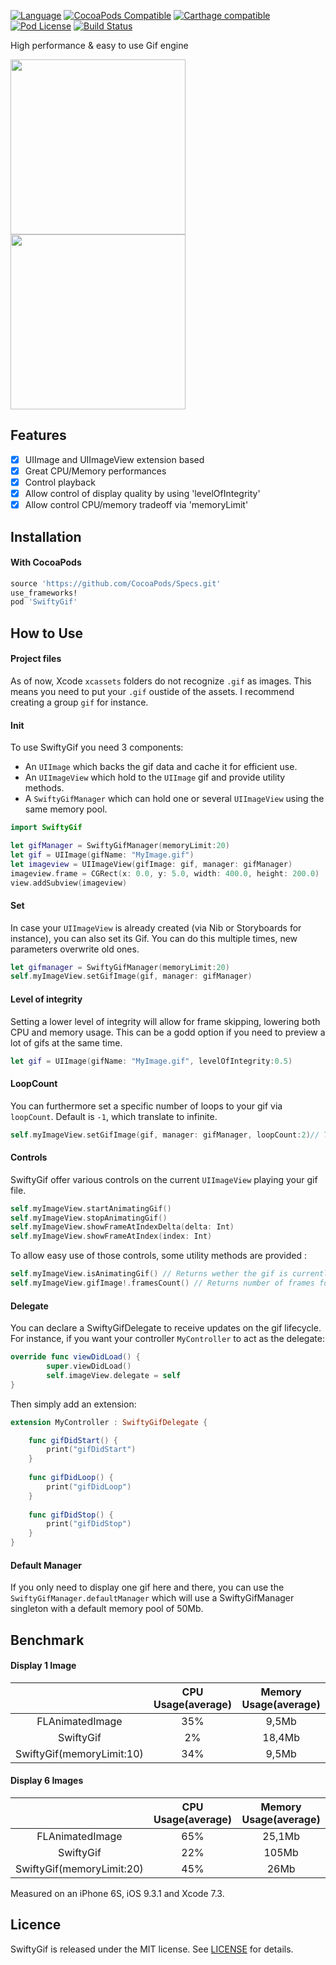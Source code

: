 [![Language](https://img.shields.io/badge/swift-3-orange.svg)](http://swift.org)
[![CocoaPods Compatible](https://img.shields.io/cocoapods/v/SwiftyGif.svg)](https://img.shields.io/cocoapods/v/SwiftyGif.svg)
[![Carthage compatible](https://img.shields.io/badge/Carthage-compatible-4BC51D.svg?style=flat)](https://github.com/Carthage/Carthage)
[![Pod License](http://img.shields.io/cocoapods/l/SDWebImage.svg?style=flat)](https://www.apache.org/licenses/LICENSE-2.0.html)
[![Build Status](https://travis-ci.org/kirualex/SwiftyGif.svg?branch=master)](https://travis-ci.org/kirualex/SwiftyGif)

High performance & easy to use Gif engine

<img src="http://i.imgur.com/p8A6jJh.gif" width="280" /> <img src="http://i.imgur.com/0hJ8MzW.gif" width="280"  />

## Features
- [x] UIImage and UIImageView extension based
- [x] Great CPU/Memory performances
- [x] Control playback
- [x] Allow control of  display quality by using 'levelOfIntegrity'
- [x] Allow control CPU/memory tradeoff via 'memoryLimit' 

## Installation
#### With CocoaPods
```ruby
source 'https://github.com/CocoaPods/Specs.git'
use_frameworks!
pod 'SwiftyGif'
```

## How to Use

#### Project files
As of now, Xcode `xcassets` folders do not recognize `.gif` as images. This means you need to put your `.gif` oustide of the assets. I recommend creating a group `gif` for instance. 

#### Init
To use SwiftyGif you need 3 components:
- An `UIImage` which backs the gif data and cache it for efficient use.
- An `UIImageView` which hold to the `UIImage` gif and provide utility methods.
- A `SwiftyGifManager` which can hold one or several `UIImageView` using the same memory pool.

```swift
import SwiftyGif

let gifManager = SwiftyGifManager(memoryLimit:20)
let gif = UIImage(gifName: "MyImage.gif")
let imageview = UIImageView(gifImage: gif, manager: gifManager)
imageview.frame = CGRect(x: 0.0, y: 5.0, width: 400.0, height: 200.0)
view.addSubview(imageview)
```
#### Set
In case your `UIImageView` is already created (via Nib or Storyboards for instance), you can also set its Gif.
You can do this multiple times, new parameters overwrite old ones.

```swift
let gifmanager = SwiftyGifManager(memoryLimit:20)
self.myImageView.setGifImage(gif, manager: gifManager) 
```
#### Level of integrity
Setting a lower level of integrity will allow for frame skipping, lowering both CPU and memory usage. This can be a godd option if you need to preview a lot of gifs at the same time.

```swift
let gif = UIImage(gifName: "MyImage.gif", levelOfIntegrity:0.5)
```
#### LoopCount
You can furthermore set a specific number of loops to your gif via `loopCount`. Default is `-1`, which translate to infinite.

```swift
self.myImageView.setGifImage(gif, manager: gifManager, loopCount:2)// The gif will loop 2 times
```

#### Controls
SwiftyGif offer various controls on the current `UIImageView` playing your gif file. 

```swift
self.myImageView.startAnimatingGif()
self.myImageView.stopAnimatingGif()
self.myImageView.showFrameAtIndexDelta(delta: Int)
self.myImageView.showFrameAtIndex(index: Int)
```

To allow easy use of those controls, some utility methods are provided :

```swift
self.myImageView.isAnimatingGif() // Returns wether the gif is currently playing
self.myImageView.gifImage!.framesCount() // Returns number of frames for this gif
```

#### Delegate
You can declare a SwiftyGifDelegate to receive updates on the gif lifecycle.
For instance, if you want your controller `MyController` to act as the delegate:
```swift
override func viewDidLoad() {
        super.viewDidLoad()
        self.imageView.delegate = self
}
```

Then simply add an extension:

```swift
extension MyController : SwiftyGifDelegate {

    func gifDidStart() {
        print("gifDidStart")
    }
    
    func gifDidLoop() {
        print("gifDidLoop")
    }
    
    func gifDidStop() {
        print("gifDidStop")
    }
}
```

#### Default Manager	
If you only need to display one gif here and there, you can use the `SwiftyGifManager.defaultManager` which will use a SwiftyGifManager singleton with a default memory pool of 50Mb. 

## Benchmark
#### Display 1 Image
|               |CPU Usage(average) |Memory Usage(average) |
|:-------------:|:-----------------:|:-----------------------:|
|FLAnimatedImage|35%                |9,5Mb                    |
|SwiftyGif      |2%                 |18,4Mb                   |
|SwiftyGif(memoryLimit:10)|34%      |9,5Mb                    |

#### Display 6 Images
|               |CPU Usage(average) |Memory Usage(average) |
|:-------------:|:-----------------:|:-----------------------:|
|FLAnimatedImage|65%                |25,1Mb                   |
|SwiftyGif      |22%                |105Mb                    |
|SwiftyGif(memoryLimit:20)|45%      |26Mb                     |

Measured on an iPhone 6S, iOS 9.3.1 and Xcode 7.3.

## Licence
SwiftyGif is released under the MIT license. See [LICENSE](https://github.com/kirualex/SwiftyGif/raw/master/LICENSE) for details.
